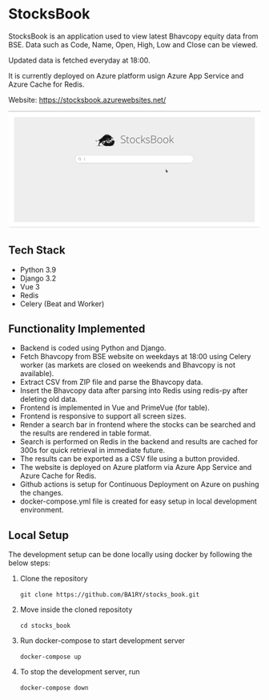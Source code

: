 # StocksBook

StocksBook is an application used to view latest Bhavcopy equity data from BSE. Data such as Code, Name, Open, High, Low and Close can be viewed.

Updated data is fetched everyday at 18:00.

It is currently deployed on Azure platform usign Azure App Service and Azure Cache for Redis.

Website: https://stocksbook.azurewebsites.net/

![StocksBook Demo](./screenshots/stocks_book_demo.gif)

## Tech Stack

- Python 3.9
- Django 3.2
- Vue 3
- Redis
- Celery (Beat and Worker)

## Functionality Implemented

- Backend is coded using Python and Django.
- Fetch Bhavcopy from BSE website on weekdays at 18:00 using Celery worker (as markets are closed on weekends and Bhavcopy is not available).
- Extract CSV from ZIP file and parse the Bhavcopy data.
- Insert the Bhavcopy data after parsing into Redis using redis-py after deleting old data.
- Frontend is implemented in Vue and PrimeVue (for table).
- Frontend is responsive to support all screen sizes.
- Render a search bar in frontend where the stocks can be searched and the results are rendered in table format.
- Search is performed on Redis in the backend and results are cached for 300s for quick retrieval in immediate future.
- The results can be exported as a CSV file using a button provided.
- The website is deployed on Azure platform via Azure App Service and Azure Cache for Redis.
- Github actions is setup for Continuous Deployment on Azure on pushing the changes.
- docker-compose.yml file is created for easy setup in local development environment.

## Local Setup

The development setup can be done locally using docker by following the below steps:

1. Clone the repository

   `git clone https://github.com/BA1RY/stocks_book.git`

2. Move inside the cloned repositoty

   `cd stocks_book`

3. Run docker-compose to start development server

   `docker-compose up`

4. To stop the development server, run

   `docker-compose down`
